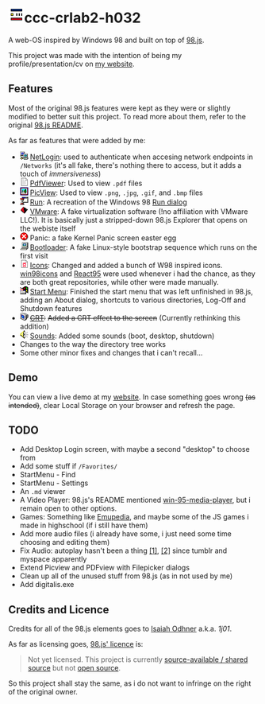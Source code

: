 # ![1728121822598](images/README/1728121822598.png)ccc-crlab2-h032

A web-OS inspired by Windows 98 and built on top of [98.js](https://github.com/1j01/98).

This project was made with the intention of being my profile/presentation/cv on [my website](https://ibocse.info).

## Features

Most of the original 98.js features were kept as they were or slightly modified to better suit this project.
To read more about them, refer to the original [98.js README](https://github.com/1j01/98/blob/master/README.md#-98js).

As far as features that were added by me:

* ![1728122346763](images/README/1728122346763.png) [NetLogin](https://github.com/iulian-b/ccc-crlab2-h032/tree/main/programs/netlogin): used to authenticate when accesing network endpoints in `/Networks` (it's all fake, there's nothing there to access, but it adds a touch of *immersiveness*)
* ![1728122395806](images/README/1728122395806.png) [PdfViewer](https://github.com/iulian-b/ccc-crlab2-h032/tree/main/programs/pdfviewer): Used to view `.pdf` files
* ![1728122408057](images/README/1728122408057.png) [PicView](https://github.com/iulian-b/ccc-crlab2-h032/tree/main/programs/picview): Used to view `.png`, `.jpg`, `.gif`, and `.bmp` files
* ![1728122434872](images/README/1728122434872.png) [Run](https://github.com/iulian-b/ccc-crlab2-h032/tree/main/programs/run): A recreation of the Windows 98 [Run dialog](https://perishablepress.com/wp/wp-content/images/2007/misc-chunks/run-command.png)
* ![1728122449412](images/README/1728122449412.png) [VMware](https://github.com/iulian-b/ccc-crlab2-h032/tree/main/programs/vmware): A fake virtualization software (!no affiliation with VMware LLC!). It is basically just a stripped-down 98.js Explorer that opens on the webiste itself
* ![1728123166667](images/README/1728123166667.png) Panic: a fake Kernel Panic screen easter egg
* ![1728123250378](images/README/1728123250378.png) [Bootloader](https://github.com/iulian-b/ccc-crlab2-h032/blob/main/src/%24bootloader.js): A fake Linux-style bootstrap sequence which runs on the first visit
* ![1728123345562](images/README/1728123345562.png) [Icons](https://github.com/iulian-b/ccc-crlab2-h032/tree/main/images/icons): Changed and added a bunch of W98 inspired icons. [win98icons]([https://](https://win98icons.alexmeub.com/)) and [React95](https://github.com/React95/React95/tree/master/packages/icons) were used whenever i had the chance, as they are both great repositories, while other were made manually.
* ![1728123620289](images/README/1728123620289.png) [Start Menu](https://github.com/iulian-b/ccc-crlab2-h032/blob/main/src/%24start-menu.js): Finished the start menu that was left unfinished in 98.js, adding an About dialog, shortcuts to various directories,  Log-Off and Shutdown features
* ![1728123795203](images/README/1728123795203.png) ~~[CRT](https://github.com/iulian-b/ccc-crlab2-h032/blob/main/src/%crt.css):~~ ~~Added a CRT effect to the screen~~ (Currently rethinking this addition)
* ![1728124031149](images/README/1728124031149.png) [Sounds](https://github.com/iulian-b/ccc-crlab2-h032/tree/main/audio): Added some sounds (boot, desktop, shutdown)
* Changes to the way the directory tree works
* Some other minor fixes and changes that i can't recall...

## Demo

You can view a live demo at my [website](https://ibocse.info).
In case something goes wrong ~~(as intended)~~, clear Local Storage on your browser and refresh the page.

## TODO

* Add Desktop Login screen, with maybe a second "desktop" to choose from
* Add some stuff if `/Favorites/`
* StartMenu - Find
* StartMenu - Settings
* An `.md` viewer
* A Video Player: 98.js's README mentioned [win-95-media-player](https://benwiley4000.github.io/win95-media-player/), but i remain open to other options.
* Games: Something like [Emupedia](https://github.com/Emupedia/emupedia.github.io/tree/master), and maybe some of the JS games i made in highschool (if i still have them)
* Add more audio files (i already have some, i just need some time choosing and editing them)
* Fix Audio: autoplay hasn't been a thing [[1]](https://developer.mozilla.org/en-US/docs/Web/API/HTMLMediaElement/autoplay#value), [[2]](https://stackoverflow.com/a/62720714) since tumblr and myspace apparently
* Extend Picview and PDFview with Filepicker dialogs
* Clean up all of the unused stuff from 98.js (as in not used by me)
* Add digitalis.exe

## Credits and Licence

Credits for all of the 98.js elements goes to [Isaiah Odhner](https://github.com/1j01) a.k.a. *1j01*.

As far as licensing goes, [98.js' licence](https://github.com/1j01/98/tree/master?tab=readme-ov-file#license) is:

> Not yet licensed. This project is currently [source-available / shared source](https://en.wikipedia.org/wiki/Source-available_software) but not [open source](https://en.wikipedia.org/wiki/Open-source_software).

So this project shall stay the same, as i do not want to infringe on the right of the original owner.
